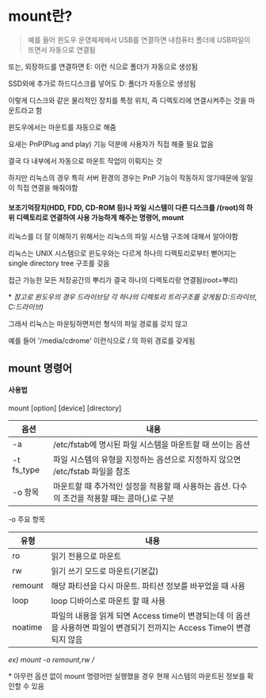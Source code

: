 # mount란?
>예를 들어 윈도우 운영체제에서 USB를 연결하면 내컴퓨터 폴더에 USB파일이 뜨면서 자동으로 연결됨
>
 또는, 외장하드를 연결하면 E: 이런 식으로 폴더가 자동으로 생성됨
>
 SSD외에 추가로 하드디스크를 넣어도 D: 폴더가 자동으로 생성됨
>
 이렇게 디스크와 같은 물리적인 장치를 특정 위치, 즉 디렉토리에 연결시켜주는 것을 마운트라고 함
>
 윈도우에서는 마운트를 자동으로 해줌
>
 요새는 PnP(Plug and play) 기능 덕분에 사용자가 직접 해줄 필요 없음
>
 결국 다 내부에서 자동으로 마운트 작업이 이뤄지는 것
>
 하지만 리눅스의 경우 특히 서버 환경의 경우는 PnP 기능이 작동하지 않기때문에  일일이 직접 연결을 해줘야함




#### 보조기억장치(HDD, FDD, CD-ROM 등)나 파일 시스템이 다른 디스크를 /(root)의 하위 디렉토리로 연결하여 사용 가능하게 해주는 명령어, mount

리눅스를 더 잘 이해하기 위해서는 리눅스의 파일 시스템 구조에 대해서 알아야함 

리눅스는 UNIX 시스템으로 윈도우와는 다르게 하나의 디렉토리로부터 뻗어지는 single directory tree 구조를 갖음

접근 가능한 모든 저장공간의 뿌리가 결국 하나의 디렉토리랑 연결됨(root=뿌리)

\* *참고로 윈도우의 경우 드라이브당 각 하나의 디렉토리 트리구조를 갖게됨 D:드라이브, C:드라이브)*

그래서 리눅스는 마운팅하면저런 형식의 파일 경로를 갖지 않고 

예를 들어 '/media/cdrome' 이런식으로 / 의 하위 경로를 갖게됨

## mount 명령어

#### 사용법
mount \[option] \[device] \[directory]

|옵션|내용|
|---|---|
|-a|/etc/fstab에 명시된 파일 시스템을 마운트할 때 쓰이는 옵션|
|-t fs_type|파일 시스템의 유형을 지정하는 옵션으로 지정하지 않으면 /etc/fstab 파일을 참조|
|-o 항목|마운트할 때 추가적인 설정을 적용할 때 사용하는 옵션. 다수의 조건을 적용할 때는 콤마(,)로 구분|



 -o 주요 항목
 
|유형|내용|
|---|---|
|ro|읽기 전용으로 마운트|
|rw|읽기 쓰기 모드로 마운트(기본값)|
|remount|해당 파티션을 다시 마운트. 파티션 정보를 바꾸었을 때 사용|
|loop|loop 디바이스로 마운트 할 때 사용|
|noatime|파일의 내용을 읽게 되면 Access time이 변경되는데 이 옵션을 사용하면 파일이 변경되기 전까지는 Access Time이 변경 되지 않음|
*ex) mount -o remount,rw /*

\* 아무런 옵션 없이 mount 명령어만 실행했을 경우 현재 시스템의 마운트된 정보를 확인할 수 있음
 



